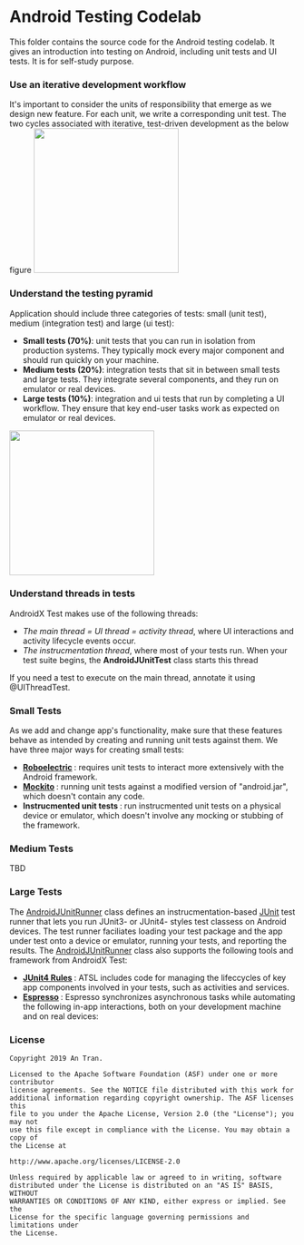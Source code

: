 # Android Testing Codelab

This folder contains the source code for the Android testing codelab. It gives an introduction into testing on Android, including unit tests and UI tests. It is for self-study purpose.

### Use an iterative development workflow
It's important to consider the units of responsibility that emerge as we design new feature. For each unit, we write a corresponding unit test. The two cycles associated with iterative, test-driven development as the below figure
<img src="https://developer.android.com/images/training/testing/testing-workflow.png" height="255">

### Understand the testing pyramid

Application should include three categories of tests: small (unit test), medium (integration test) and large (ui test):<br />
* <b>Small tests (70%)</b>: unit tests that you can run in isolation from production systems. They typically mock every major component and should run quickly on your machine. <br/>
* <b>Medium tests (20%)</b>: integration tests that sit in between small tests and large tests. They integrate several components, and they run on emulator or real devices. <br/>
* <b>Large tests (10%)</b>: integration and ui tests that run by completing a UI workflow. They ensure that key end-user tasks work as expected on emulator or real devices. <br/>
<img src="https://developer.android.com/images/training/testing/pyramid.png" height="255">

### Understand threads in tests

AndroidX Test makes use of the following threads:<br/>
* <i>The main thread = UI thread = activity thread</i>, where UI interactions and activity lifecycle events occur.
* <i>The instrucmentation thread</i>, where most of your tests run. When your test suite begins, the <b>AndroidJUnitTest</b> class starts this thread<br/>

If you need a test to execute on the main thread, annotate it using @UIThreadTest.

### Small Tests
As we add and change app's functionality, make sure that these features behave as intended by creating and running unit tests against them. We have three major ways for creating small tests: <br/>
* <b> [Roboelectric](http://robolectric.org/) </b>: requires unit tests to interact more extensively with the Android framework. <br/>
* <b> [Mockito](https://site.mockito.org/) </b>: running unit tests against a modified version of "android.jar", which doesn't contain any code.
* <b> Instrucmented unit tests </b>: run instrucmented unit tests on a physical device or emulator, which doesn't involve any mocking or stubbing of the framework.

### Medium Tests
TBD <br/>

### Large Tests
The [AndroidJUnitRunner](https://developer.android.com/reference/androidx/test/runner/AndroidJUnitRunner.html) class defines an instrucmentation-based [JUnit](https://junit.org/junit4/) test runner that lets you run JUnit3- or JUnit4- styles test classess on Android devices. The test runner faciliates loading your test package and the app under test onto a device or emulator, running your tests, and reporting the results. The [AndroidJUnitRunner](https://developer.android.com/reference/androidx/test/runner/AndroidJUnitRunner.html) class also supports the following tools and framework from AndroidX Test: <br/>
* <b> [JUnit4 Rules](https://developer.android.com/training/testing/junit-rules.html) </b>: ATSL includes code for managing the lifeccycles of key app components involved in your tests, such as activities and services. <br/>
* <b> [Espresso](https://developer.android.com/training/testing/espresso/index.html) </b>: Espresso synchronizes asynchronous tasks while automating the following in-app interactions, both on your development machine and on real devices: <br/>


### License


```
Copyright 2019 An Tran.

Licensed to the Apache Software Foundation (ASF) under one or more contributor
license agreements. See the NOTICE file distributed with this work for
additional information regarding copyright ownership. The ASF licenses this
file to you under the Apache License, Version 2.0 (the "License"); you may not
use this file except in compliance with the License. You may obtain a copy of
the License at

http://www.apache.org/licenses/LICENSE-2.0

Unless required by applicable law or agreed to in writing, software
distributed under the License is distributed on an "AS IS" BASIS, WITHOUT
WARRANTIES OR CONDITIONS OF ANY KIND, either express or implied. See the
License for the specific language governing permissions and limitations under
the License.
```

